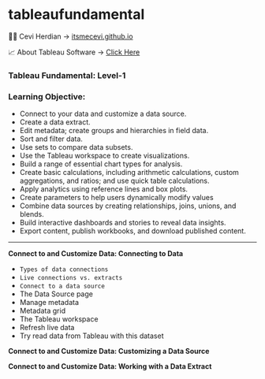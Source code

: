 # tableaufundamental

🤷‍♂️ Cevi Herdian -> [itsmecevi.github.io](https://itsmecevi.github.io/) 

📈 About Tableau Software -> [Click Here](https://www.tableau.com/about)


### Tableau Fundamental: Level-1

### Learning Objective:

* Connect to your data and customize a data source.
* Create a data extract.
* Edit metadata; create groups and hierarchies in field data.
* Sort and filter data.
* Use sets to compare data subsets.
* Use the Tableau workspace to create visualizations.
* Build a range of essential chart types for analysis.
* Create basic calculations, including arithmetic calculations, custom aggregations, and ratios; and use quick table calculations.
* Apply analytics using reference lines and box plots.
* Create parameters to help users dynamically modify values
* Combine data sources by creating relationships, joins, unions, and blends.
* Build interactive dashboards and stories to reveal data insights.
* Export content, publish workbooks, and download published content.
____




**Connect to and Customize Data: Connecting to Data**

   * `Types of data connections`
   * `Live connections vs. extracts`
   * `Connect to a data source`
   * The Data Source page
   * Manage metadata
   * Metadata grid
   * The Tableau workspace
   * Refresh live data
   * Try read data from Tableau with this dataset

**Connect to and Customize Data: Customizing a Data Source**

**Connect to and Customize Data: Working with a Data Extract**


